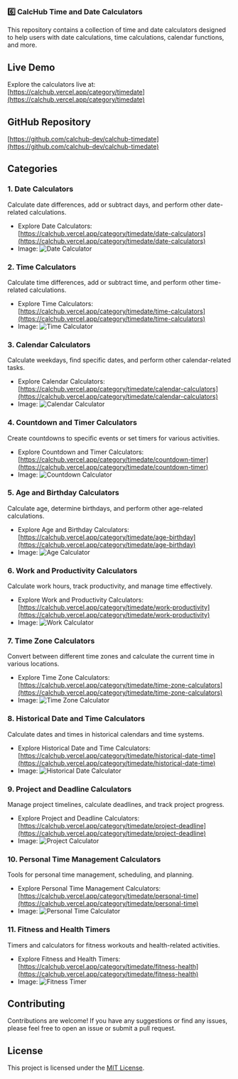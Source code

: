 ### **6️⃣ CalcHub Time and Date Calculators**

This repository contains a collection of time and date calculators designed to help users with date calculations, time calculations, calendar functions, and more.

## Live Demo

Explore the calculators live at: [https://calchub.vercel.app/category/timedate](https://calchub.vercel.app/category/timedate)

## GitHub Repository

[https://github.com/calchub-dev/calchub-timedate](https://github.com/calchub-dev/calchub-timedate)

## Categories

### 1. Date Calculators

Calculate date differences, add or subtract days, and perform other date-related calculations.

* Explore Date Calculators: [https://calchub.vercel.app/category/timedate/date-calculators](https://calchub.vercel.app/category/timedate/date-calculators)
* Image: ![Date Calculator](https://github.com/calchub-dev/calchub-timedate/raw/main/images/date-calculators.png)

### 2. Time Calculators

Calculate time differences, add or subtract time, and perform other time-related calculations.

* Explore Time Calculators: [https://calchub.vercel.app/category/timedate/time-calculators](https://calchub.vercel.app/category/timedate/time-calculators)
* Image: ![Time Calculator](https://github.com/calchub-dev/calchub-timedate/raw/main/images/time-calculators.png)

### 3. Calendar Calculators

Calculate weekdays, find specific dates, and perform other calendar-related tasks.

* Explore Calendar Calculators: [https://calchub.vercel.app/category/timedate/calendar-calculators](https://calchub.vercel.app/category/timedate/calendar-calculators)
* Image: ![Calendar Calculator](https://github.com/calchub-dev/calchub-timedate/raw/main/images/calendar-calculators.png)

### 4. Countdown and Timer Calculators

Create countdowns to specific events or set timers for various activities.

* Explore Countdown and Timer Calculators: [https://calchub.vercel.app/category/timedate/countdown-timer](https://calchub.vercel.app/category/timedate/countdown-timer)
* Image: ![Countdown Calculator](https://github.com/calchub-dev/calchub-timedate/raw/main/images/countdown-timer.png)

### 5. Age and Birthday Calculators

Calculate age, determine birthdays, and perform other age-related calculations.

* Explore Age and Birthday Calculators: [https://calchub.vercel.app/category/timedate/age-birthday](https://calchub.vercel.app/category/timedate/age-birthday)
* Image: ![Age Calculator](https://github.com/calchub-dev/calchub-timedate/raw/main/images/age-birthday.png)

### 6. Work and Productivity Calculators

Calculate work hours, track productivity, and manage time effectively.

* Explore Work and Productivity Calculators: [https://calchub.vercel.app/category/timedate/work-productivity](https://calchub.vercel.app/category/timedate/work-productivity)
* Image: ![Work Calculator](https://github.com/calchub-dev/calchub-timedate/raw/main/images/work-productivity.png)

### 7. Time Zone Calculators

Convert between different time zones and calculate the current time in various locations.

* Explore Time Zone Calculators: [https://calchub.vercel.app/category/timedate/time-zone-calculators](https://calchub.vercel.app/category/timedate/time-zone-calculators)
* Image: ![Time Zone Calculator](https://github.com/calchub-dev/calchub-timedate/raw/main/images/time-zone-calculators.png)

### 8. Historical Date and Time Calculators

Calculate dates and times in historical calendars and time systems.

* Explore Historical Date and Time Calculators: [https://calchub.vercel.app/category/timedate/historical-date-time](https://calchub.vercel.app/category/timedate/historical-date-time)
* Image: ![Historical Date Calculator](https://github.com/calchub-dev/calchub-timedate/raw/main/images/historical-date-time.png)

### 9. Project and Deadline Calculators

Manage project timelines, calculate deadlines, and track project progress.

* Explore Project and Deadline Calculators: [https://calchub.vercel.app/category/timedate/project-deadline](https://calchub.vercel.app/category/timedate/project-deadline)
* Image: ![Project Calculator](https://github.com/calchub-dev/calchub-timedate/raw/main/images/project-deadline.png)

### 10. Personal Time Management Calculators

Tools for personal time management, scheduling, and planning.

* Explore Personal Time Management Calculators: [https://calchub.vercel.app/category/timedate/personal-time](https://calchub.vercel.app/category/timedate/personal-time)
* Image: ![Personal Time Calculator](https://github.com/calchub-dev/calchub-timedate/raw/main/images/personal-time.png)

### 11. Fitness and Health Timers

Timers and calculators for fitness workouts and health-related activities.

* Explore Fitness and Health Timers: [https://calchub.vercel.app/category/timedate/fitness-health](https://calchub.vercel.app/category/timedate/fitness-health)
* Image: ![Fitness Timer](https://github.com/calchub-dev/calchub-timedate/raw/main/images/fitness-health.png)

## Contributing

Contributions are welcome! If you have any suggestions or find any issues, please feel free to open an issue or submit a pull request.

## License

This project is licensed under the [MIT License](LICENSE).
